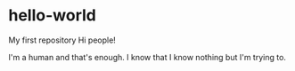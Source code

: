 # hello-world
My first repository
Hi people!

I'm a human and that's enough.
I know that I know nothing but I'm trying to.
